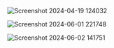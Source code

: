 ![Screenshot 2024-04-19 124032](https://github.com/user-attachments/assets/5dec0f34-6fee-4ef5-ba79-9a2542ca48fe)


![Screenshot 2024-06-01 221748](https://github.com/user-attachments/assets/4b40e39a-5e7b-46b2-a879-7d780c41b20e)



![Screenshot 2024-06-02 141751](https://github.com/user-attachments/assets/7d8b574d-8445-41a0-8ba2-1ba97946ad97)

